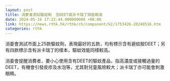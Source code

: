 ```yaml
---
layout: post
title: 消委會測試驅蚊劑　含DEET或派卡瑞丁效能較高
date: 2024-05-16 17:22:44.000000000 +08:00
link: https://news.rthk.hk/rthk/ch/component/k2/1753426-20240516.htm
categories: rthk
---
```


消委會測試市面上25款驅蚊劑，表現最好的五款，均有標示含有避蚊胺DEET；另有四款標示含有派卡瑞丁的樣本，驅蚊效能同樣較高。

消委會提醒消費者，要小心使用含有DEET的驅蚊產品，指高濃度或接觸過量的DEET，有機會引發皮疹及水泡等，尤其對兒童風險較大；派卡瑞丁亦可能會刺激眼睛。
